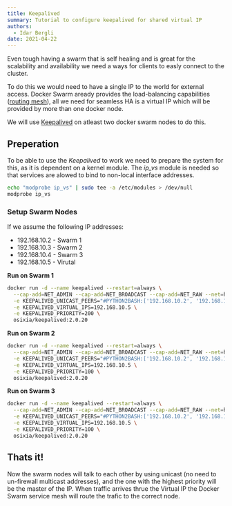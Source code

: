 ```yaml
---
title: Keepalived
summary: Tutorial to configure keepalived for shared virtual IP
authors:
  - Idar Bergli
date: 2021-04-22
---
```


Even tough having a swarm that is self healing and is great for the scalability and availability we need a ways for clients to easly connect to the cluster.

To do this we would need to have a single IP to the world for external access. Docker Swarm aready provides the load-balancing capabilities ([routing mesh](https://docs.docker.com/engine/swarm/ingress/)), all we need for seamless HA is a virtual IP which will be provided by more than one docker node.

We will use [Keepalived](https://www.keepalived.org/) on atleast two docker swarm nodes to do this.

## Preperation

To be able to use the _Keepalived_ to work we need to prepare the system for this, as it is dependent on a kernel module. The _ip\_vs_ module is needed so that services are alowed to bind to non-local interface addresses.

```sh
echo "modprobe ip_vs" | sudo tee -a /etc/modules > /dev/null
modprobe ip_vs
```

### Setup Swarm Nodes

If we assume the following IP addresses:

- 192.168.10.2 - Swarm 1
- 192.168.10.3 - Swarm 2
- 192.168.10.4 - Swarm 3
- 192.168.10.5 - Virutal

**Run on Swarm 1**
```sh
docker run -d --name keepalived --restart=always \
  --cap-add=NET_ADMIN --cap-add=NET_BROADCAST --cap-add=NET_RAW --net=host \
  -e KEEPALIVED_UNICAST_PEERS="#PYTHON2BASH:['192.168.10.2', '192.168.10.3', '192.168.10.4']" \
  -e KEEPALIVED_VIRTUAL_IPS=192.168.10.5 \
  -e KEEPALIVED_PRIORITY=200 \
  osixia/keepalived:2.0.20
```

**Run on Swarm 2**
```sh
docker run -d --name keepalived --restart=always \
  --cap-add=NET_ADMIN --cap-add=NET_BROADCAST --cap-add=NET_RAW --net=host \
  -e KEEPALIVED_UNICAST_PEERS="#PYTHON2BASH:['192.168.10.2', '192.168.10.3', '192.168.10.4']" \
  -e KEEPALIVED_VIRTUAL_IPS=192.168.10.5 \
  -e KEEPALIVED_PRIORITY=100 \
  osixia/keepalived:2.0.20
```

**Run on Swarm 3**
```sh
docker run -d --name keepalived --restart=always \
  --cap-add=NET_ADMIN --cap-add=NET_BROADCAST --cap-add=NET_RAW --net=host \
  -e KEEPALIVED_UNICAST_PEERS="#PYTHON2BASH:['192.168.10.2', '192.168.10.3', '192.168.10.4']" \
  -e KEEPALIVED_VIRTUAL_IPS=192.168.10.5 \
  -e KEEPALIVED_PRIORITY=100 \
  osixia/keepalived:2.0.20
```

## Thats it!

Now the swarm nodes will talk to each other by using unicast (no need to un-firewall multicast addresses), and the one with the highest priority will be the master of the IP. When traffic arrives thrue the Virtual IP the Docker Swarm service mesh will route the trafic to the correct node.

